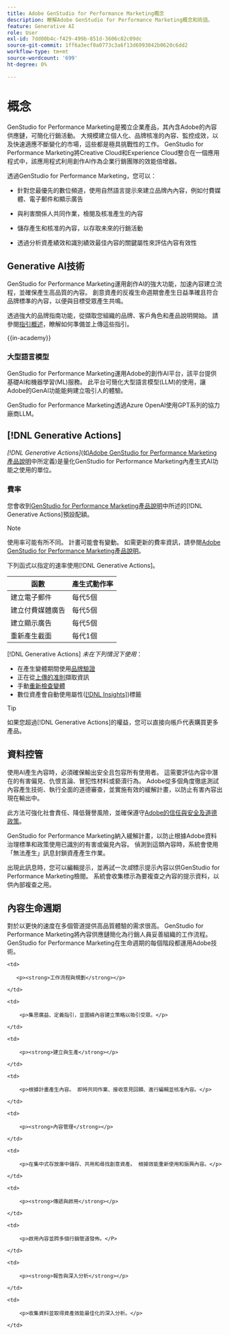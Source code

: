 ```yaml
---
title: Adobe GenStudio for Performance Marketing概念
description: 瞭解Adobe GenStudio for Performance Marketing概念和術語。
feature: Generative AI
role: User
exl-id: 7dd00b4c-f429-499b-851d-3606c82c09dc
source-git-commit: 1ff6a3ecf0a0773c3a6f13d6993042b0620c6dd2
workflow-type: tm+mt
source-wordcount: '699'
ht-degree: 0%

---
```


# 概念

GenStudio for Performance Marketing是獨立企業產品，其內含Adobe的內容供應鏈，可簡化行銷活動。 大規模建立個人化、品牌核准的內容、監控成效，以及快速適應不斷變化的市場，這些都是極具挑戰性的工作。 GenStudio for Performance Marketing將Creative Cloud和Experience Cloud整合在一個應用程式中，該應用程式利用創作AI作為企業行銷團隊的效能倍增器。

透過GenStudio for Performance Marketing，您可以：

* 針對您最優先的數位頻道，使用自然語言提示來建立品牌內內容，例如付費媒體、電子郵件和顯示廣告

* 與利害關係人共同作業，檢閱及核准產生的內容
* 儲存產生和核准的內容，以存取未來的行銷活動
* 透過分析資產績效和識別績效最佳內容的關鍵屬性來評估內容有效性

## Generative AI技術

GenStudio for Performance Marketing運用創作AI的強大功能，加速內容建立流程，並確保產生高品質的內容。 創意資產的反複生命週期會產生日益準確且符合品牌標準的內容，以便與目標受眾產生共鳴。

透過強大的品牌指南功能，從擷取您組織的品牌、客戶角色和產品說明開始。 請參閱[指引概述](../user-guide/guidelines/overview.md)，瞭解如何準備並上傳這些指引。

{{in-academy}}

### 大型語言模型

GenStudio for Performance Marketing運用Adobe的創作AI平台，該平台提供基礎AI和機器學習(ML)服務。 此平台可簡化大型語言模型(LLM)的使用，讓Adobe的GenAI功能能夠建立吸引人的體驗。

GenStudio for Performance Marketing透過Azure OpenAI使用GPT系列的協力廠商LLM。<!-- Claude, and Gemini models. -->

## [!DNL Generative Actions]

_[!DNL Generative Actions]_(如[Adobe GenStudio for Performance Marketing產品說明](https://helpx.adobe.com/legal/product-descriptions/adobe-genstudio-for-performance-marketing---product-description.html)中所定義)是量化GenStudio for Performance Marketing內產生式AI功能之使用的單位。

<!-- Add example about usage mode?
Where users check how many generative actions they have left
How they re-up their genactions
If genactions roll over month to month or not -->

### 費率

您會收到[GenStudio for Performance Marketing產品說明](https://helpx.adobe.com/legal/product-descriptions/adobe-genstudio-for-performance-marketing---product-description.html)中所述的[!DNL Generative Actions]預設配額。

>[!NOTE]
>
>使用率可能有所不同。 計畫可能會有變動。 如需更新的費率資訊，請參閱[Adobe GenStudio for Performance Marketing產品說明](https://helpx.adobe.com/legal/product-descriptions/adobe-genstudio-for-performance-marketing---product-description.html)。

下列函式以指定的速率使用[!DNL Generative Actions]。

| 函數 | 產生式動作率 |
| -----------------------  | ------------------ |
| 建立電子郵件 | 每代5個 |
| 建立付費媒體廣告 | 每代5個 |
| 建立顯示廣告 | 每代5個 |
| 重新產生截面 | 每代1個 |

<!-- | Generate on-brand images | 1 per prompt  |
| Translation              | 1 per prompt  |
| Video: ADLS              | 1 per prompt  |
| Video: TTS + Avatar      | 1 per prompt  | -->

[!DNL Generative Actions] _未在下列情況下使用_：

* 在產生變體期間使用[品牌驗證](/help/user-guide/guidelines/brand-validation.md)
* 正在從[上傳的准則](/help/user-guide/guidelines/add-guidelines.md)擷取資訊
* 手動[重新檢查變體](/help/user-guide/guidelines/brand-validation.md#improve-brand-alignment)
* 數位資產會自動使用屬性([[!DNL Insights]](/help/user-guide/insights/overview.md))標籤

>[!TIP]
>
>如果您超過[!DNL Generative Actions]的權益，您可以直接向帳戶代表購買更多產品。

## 資料控管

使用AI產生內容時，必須確保輸出安全且包容所有使用者。 這需要評估內容中潛在的有害偏見、仇恨言論、冒犯性材料或褻瀆行為。 Adobe從多個角度徹底測試內容產生技術、執行全面的道德審查，並實施有效的緩解計畫，以防止有害內容出現在輸出中。

此方法可強化社會責任、降低聲譽風險，並確保遵守[Adobe的信任與安全及道德政策](https://www.adobe.com/content/dam/cc/en/ai-ethics/pdfs/Adobe-AI-Ethics-Principles.pdf)。

GenStudio for Performance Marketing納入緩解計畫，以防止根據Adobe資料治理標準和政策使用已識別的有害或偏見內容。 偵測到這類內容時，系統會使用「無法產生」訊息封鎖資產產生作業。

出現此訊息時，您可以編輯提示，並再試一次&#x200B;_或_&#x200B;標示提示內容以供GenStudio for Performance Marketing檢閱。 系統會收集標示為要複查之內容的提示資料，以供內部複查之用。

## 內容生命週期

對於以更快的速度在多個管道提供高品質體驗的需求很高。 GenStudio for Performance Marketing將內容供應鏈簡化為行銷人員妥善組織的工作流程。 GenStudio for Performance Marketing在生命週期的每個階段都運用Adobe技術。

<table style="table-layout:auto">

<tr style="border: 0;">

    <td>

       <p><strong>工作流程與規劃</strong></p>

    </td>

    <td>

        <p>集思廣益、定義指引，並圍繞內容建立策略以吸引受眾。</p>

    </td>

</tr>

<tr style="border: 0;">

    <td>

        <p><strong>建立與生產</strong></p>

    </td>

    <td>

        <p>根據計畫產生內容。 即時共同作業、接收意見回饋、進行編輯並核准內容。</p>

    </td>

</tr>

<tr style="border: 0;">

    <td>

        <p><strong>內容管理</strong></p>

    </td>

    <td>

        <p>在集中式存放庫中儲存、共用和尋找創意資產。 根據效能重新使用和振興內容。</p>

    </td>

</tr>

<tr style="border: 0;">

    <td>

        <p><strong>傳遞與啟用</strong></p>

    </td>

    <td>

        <p>啟用內容並跨多個行銷管道發佈。</P>

    </td>

</tr>

<tr style="border: 0;">

    <td>

        <p><strong>報告與深入分析</strong></p>

    </td>

    <td>

        <p>收集資料並取得資產效能最佳化的深入分析。</p>

    </td>

</tr>

</table>
